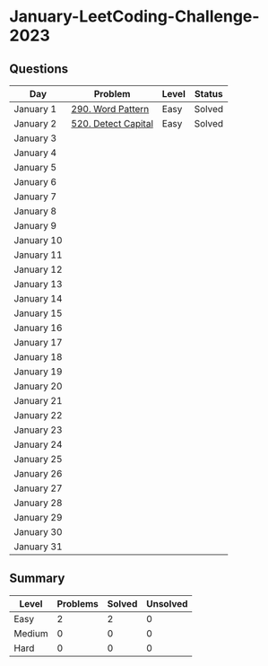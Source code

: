# January-LeetCoding-Challenge-2023

## Questions
| Day | Problem | Level | Status |
| --- | --- | --- | --- |
| January 1 | [290. Word Pattern](https://leetcode.com/problems/word-pattern/) | Easy | Solved |
| January 2 | [520. Detect Capital](https://leetcode.com/problems/detect-capital/) | Easy | Solved |
| January 3 | []() |  |  |
| January 4 | []() |  |  |
| January 5 | []() |  |  |
| January 6 | []() |  |  |
| January 7 | []() |  |  |
| January 8 | []() |  |  |
| January 9 | []() |  |  |
| January 10 | []() |  |  |
| January 11 | []() |  |  |
| January 12 | []() |  |  |
| January 13 | []() |  |  |
| January 14 | []() |  |  |
| January 15 | []() |  |  |
| January 16 | []() |  |  |
| January 17 | []() |  |  |
| January 18 | []() |  |  |
| January 19 | []() |  |  |
| January 20 | []() |  |  |
| January 21 | []() |  |  |
| January 22 | []() |  |  |
| January 23 | []() |  |  |
| January 24 | []() |  |  |
| January 25 | []() |  |  |
| January 26 | []() |  |  |
| January 27 | []() |  |  |
| January 28 | []() |  |  |
| January 29 | []() |  |  |
| January 30 | []() |  |  |
| January 31 | []() |  |  |

## Summary
| Level  | Problems | Solved | Unsolved |
| ---    | --- | --- | --- |
| Easy   | 2 | 2 | 0 |
| Medium | 0 | 0 | 0 |
| Hard   | 0 | 0 | 0 |

